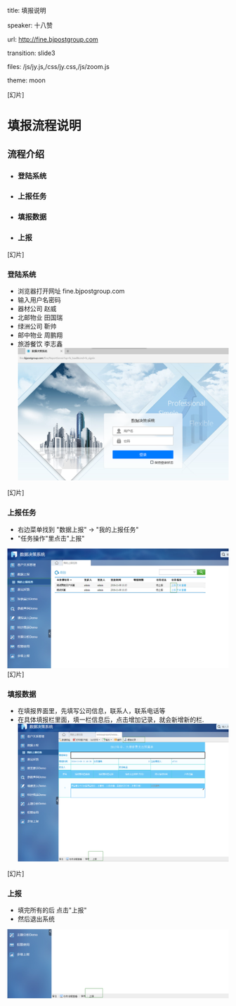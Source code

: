 title: 填报说明

speaker: 十八赞

url: http://fine.bjpostgroup.com

transition: slide3

files: /js/jy.js,/css/jy.css,/js/zoom.js

theme: moon

[幻片]
# 填报流程说明
## 流程介绍
- ### 登陆系统
- ### 上报任务
- ### 填报数据
- ### 上报

[幻片]
### 登陆系统
- 浏览器打开网址 fine.bjpostgroup.com
- 输入用户名密码
- 器材公司	赵威
- 北邮物业	田国瑞
- 绿洲公司	靳帅
- 邮中物业	周鹏翔
- 旅游餐饮	李志鑫
![](/img/finelogin.png)

[幻片]
### 上报任务
-  右边菜单找到 "数据上报" -> "我的上报任务"
-  "任务操作"里点击"上报"

![](/img/fineup.png)
[幻片]
### 填报数据
- 在填报界面里，先填写公司信息，联系人，联系电话等
- 在具体填报栏里面，填一栏信息后，点击增加记录，就会新增新的栏.
![](/img/finewrite.png)

[幻片]
### 上报
- 填完所有的后 点击"上报"
- 然后退出系统

![](/img/finish.png)
